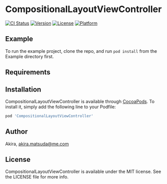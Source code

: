 # CompositionalLayoutViewController

[![CI Status](https://img.shields.io/travis/Akira/CompositionalLayoutViewController.svg?style=flat)](https://travis-ci.org/Akira/CompositionalLayoutViewController)
[![Version](https://img.shields.io/cocoapods/v/CompositionalLayoutViewController.svg?style=flat)](https://cocoapods.org/pods/CompositionalLayoutViewController)
[![License](https://img.shields.io/cocoapods/l/CompositionalLayoutViewController.svg?style=flat)](https://cocoapods.org/pods/CompositionalLayoutViewController)
[![Platform](https://img.shields.io/cocoapods/p/CompositionalLayoutViewController.svg?style=flat)](https://cocoapods.org/pods/CompositionalLayoutViewController)

## Example

To run the example project, clone the repo, and run `pod install` from the Example directory first.

## Requirements

## Installation

CompositionalLayoutViewController is available through [CocoaPods](https://cocoapods.org). To install
it, simply add the following line to your Podfile:

```ruby
pod 'CompositionalLayoutViewController'
```

## Author

Akira, akira.matsuda@me.com

## License

CompositionalLayoutViewController is available under the MIT license. See the LICENSE file for more info.
